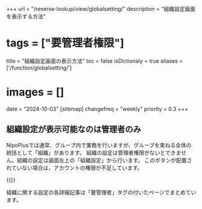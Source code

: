 +++
url = "/reverse-lookup/view/globalsetting/"
description = "組織設定画面を表示する方法"
# tags = ["要管理者権限"]
title = "組織設定画面の表示方法"
toc = false
isDictionaly = true
aliases = ['/function/globalsetting/']
# images = []
date = "2024-10-03"
[sitemap]
  changefreq = "weekly"
  priority = 0.3
+++

## 組織設定が表示可能なのは管理者のみ

NipoPlusでは通常、グループ内で業務を行いますが、グループを束ねる全体の統括として「組織」があります。
組織の設定は管理者権限がないとできません。組織の設定は画面左上の「組織設定」から行います。
このボタンが配置されていない場合は、アカウントの権限が不足しています。

{{<icatch filename="sosiki" msg="組織ボタンを押すと組織設定です" alice="ok">}}

組織に関する設定の各詳細記事は「要管理者」タグの付いたページでまとめています。
